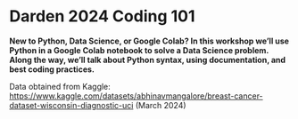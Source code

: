 # Darden 2024 Coding 101
**New to Python, Data Science, or Google Colab? In this workshop we’ll use Python in a Google Colab notebook to solve a Data Science problem. Along the way, we’ll talk about Python syntax, using documentation, and best coding practices.**

Data obtained from Kaggle: https://www.kaggle.com/datasets/abhinavmangalore/breast-cancer-dataset-wisconsin-diagnostic-uci (March 2024)
